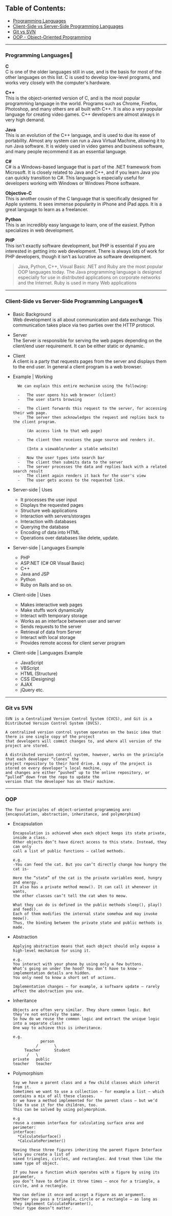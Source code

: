 ## Table of Contents:  
- [Programming Languages](#programming-languagesghost)
- [Client-Side vs Server-Side Programming Languages](#client-side-vs-server-side-programming-languagescat2)
- [Git vs SVN](#git-vs-svn)
- [OOP - Object-Oriented Programming](#oop)


----
### Programming Languages:ghost:
 **C**  
C is one of the older languages still in use, and is the basis for most of the other languages on this list. C is used to develop low-level programs, and works very closely with the computer's hardware.

 **C++**  
This is the object-oriented version of C, and is the most popular programming language in the world. Programs such as Chrome, Firefox, Photoshop, and many others are all built with C++. It is also a very popular language for creating video games. C++ developers are almost always in very high demand.

 **Java**  
This is an evolution of the C++ language, and is used to due its ease of portability. Almost any system can run a Java Virtual Machine, allowing it to run Java software. It is widely used in video games and business software, and many people recommend it as an essential language.

 **C#**   
C# is a Windows-based language that is part of the .NET framework from Microsoft. It is closely related to Java and C++, and if you learn Java you can quickly transition to C#. This language is especially useful for developers working with Windows or Windows Phone software.

**Objective-C**   
This is another cousin of the C language that is specifically designed for Apple systems. It sees immense popularity in iPhone and iPad apps. It is a great language to learn as a freelancer.

**Python**    
This is an incredibly easy language to learn, one of the easiest. Python specializes in web development.

 **PHP**  
This isn't exactly software development, but PHP is essential if you are interested in getting into web development. There is always lots of work for PHP developers, though it isn't as lucrative as software development.

> Java, Python, C++, Visual Basic .NET and Ruby are the most popular OOP languages today. The Java programming language is designed especially for use in distributed applications on corporate networks and the Internet. Ruby is used in many Web applications

----
### Client-Side vs Server-Side Programming Languages:cat2:
- Basic Background  
Web development is all about communication and data exchange. This communication takes place via two parties over the HTTP protocol.
- Server  
The Server is responsible for serving the web pages depending on the client/end user requirement. It can be either static or dynamic.
- Client  
A client is a party that requests pages from the server and displays them to the end user. In general a client program is a web browser.

- Example | Working  
  
		We can explain this entire mechanism using the following:

		-   The user opens his web browser (client)
		-   The user starts browsing  
		
		-   The client forwards this request to the server, for accessing their web page.
		-   The server then acknowledges the request and replies back to the client program.  
		      
		    (An access link to that web page)  
		    
		-   The client then receives the page source and renders it.  
		      
		    (Into a viewable/under a stable website)  
		    
		-   Now the user types into search bar
		-   The client then submits data to the server
		-   The server processes the data and replies back with a related search result
		-   The client again renders it back for the user's view
		-   The user gets access to the requested link.

- Server-side | Uses
	-   It processes the user input
	-   Displays the requested pages
	-   Structure web applications
	-   Interaction with servers/storages
	-   Interaction with databases
	-   Querying the database
	-   Encoding of data into HTML
	-   Operations over databases like delete, update.

- Server-side | Languages Example    
	-   PHP
	-   ASP.NET (C# OR Visual Basic)
	-   C++
	-   Java and JSP
	-   Python
	-   Ruby on Rails and so on.

- Client-side | Uses
	-   Makes interactive web pages
	-   Make stuffs work dynamically
	-   Interact with temporary storage
	-   Works as an interface between user and server
	-   Sends requests to the server
	-   Retrieval of data from Server
	-   Interact with local storage
	-   Provides remote access for client server program
- Client-side | Languages Example   
	-   JavaScript
	-   VBScript
	-   HTML (Structure)
	-   CSS (Designing)
	-   AJAX
	-   jQuery etc.


----
### Git vs SVN 
	SVN is a Centralized Version Control System (CVCS), and Git is a Distributed Version Control System (DVCS).

	A centralized version control system operates on the basic idea that there is one single copy of the project 
	that developers will commit changes to, and where all version of the project are stored.

	A distributed version control system, however, works on the principle that each developer “clones” the 
	project repository to their hard drive. A copy of the project is stored on every developer’s local machine, 
	and changes are either “pushed” up to the online repository, or “pulled” down from the repo to update the 
	version that the developer has on their machine.

----
### OOP

    The four principles of object-oriented programming are:
    {encapsulation, abstraction, inheritance, and polymorphism}
- Encapsulation

      Encapsulation is achieved when each object keeps its state private, inside a class. 
      Other objects don’t have direct access to this state. Instead, they can only 
      call a list of public functions — called methods.
      
      e.g.
      -You can feed the cat. But you can’t directly change how hungry the cat is-
      
      Here the “state” of the cat is the private variables mood, hungry and energy. 
      It also has a private method meow(). It can call it whenever it wants, 
      the other classes can’t tell the cat when to meow.

      What they can do is defined in the public methods sleep(), play() and feed(). 
      Each of them modifies the internal state somehow and may invoke meow(). 
      Thus, the binding between the private state and public methods is made.

- Abstraction

      Applying abstraction means that each object should only expose a high-level mechanism for using it.
      
      e.g.
      You interact with your phone by using only a few buttons. 
      What’s going on under the hood? You don’t have to know — implementation details are hidden. 
      You only need to know a short set of actions.
      
      Implementation changes — for example, a software update — rarely affect the abstraction you use.

- Inheritance

      Objects are often very similar. They share common logic. But they’re not entirely the same.
      So how do we reuse the common logic and extract the unique logic into a separate class? 
      One way to achieve this is inheritance.
      
      e.g.
                  person
                /       \
           Teacher      Student
            /   \
      private   public
      teacher   teacher
      
- Polymorphism

      Say we have a parent class and a few child classes which inherit from it. 
      Sometimes we want to use a collection — for example a list — which contains a mix of all these classes. 
      Or we have a method implemented for the parent class — but we’d like to use it for the children, too.
      This can be solved by using polymorphism.
      
      e.g
      reuse a common interface for calculating surface area and perimeter:
      interface:
        *CalculateSurface()
        *CalculatePerimeter()
        
      Having these three figures inheriting the parent Figure Interface lets you create a list of 
      mixed triangles, circles, and rectangles. And treat them like the same type of object.
        
      If you have a function which operates with a figure by using its parameter, 
      you don’t have to define it three times — once for a triangle, a circle, and a rectangle.

      You can define it once and accept a Figure as an argument. 
      Whether you pass a triangle, circle or a rectangle — as long as they implement CalculateParamter(), 
      their type doesn’t matter.

